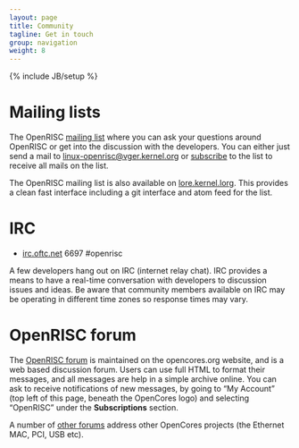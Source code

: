 ```yaml
---
layout: page
title: Community
tagline: Get in touch
group: navigation
weight: 8
---
```

{% include JB/setup %}

# Mailing lists

The OpenRISC [mailing list][] where you can ask your questions around
OpenRISC or get into the discussion with the developers. You can
either just send a mail to
[linux-openrisc@vger.kernel.org](mailto:linux-openrisc@vger.kernel.org)
or [subscribe][mailing list] to the list to receive all mails on the
list.

The OpenRISC mailing list is also available on [lore.kernel.lorg](https://lore.kernel.org/openrisc/).
This provides a clean fast interface including a git interface and atom feed for the
list.

# IRC

 * [irc.oftc.net](https://www.oftc.net/) 6697 #openrisc

A few developers hang out on IRC (internet relay chat).  IRC provides a
means to have a real-time conversation with developers to discussion issues
and ideas.  Be aware that community members available on IRC may be operating
in different time zones so response times may vary.

# OpenRISC forum

The [OpenRISC forum][] is maintained on the opencores.org website, and
is a web based discussion forum. Users can use full HTML to format their
messages, and all messages are help in a simple archive online. You can
ask to receive notifications of new messages, by going to “My Account”
(top left of this page, beneath the OpenCores logo) and selecting
“OpenRISC” under the **Subscriptions** section.

A number of [other forums][] address other OpenCores projects (the
Ethernet MAC, PCI, USB etc).

  [OpenRISC forum]: https://opencores.org/forum,OpenRISC
  [mailing list]: http://vger.kernel.org/vger-lists.html#linux-openrisc
  [other forums]: https://opencores.org/forum
